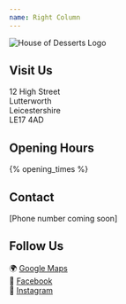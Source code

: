 ```yaml
---
name: Right Column
---
```

![House of Desserts Logo](/assets/house-of-desserts-compressed.png)

## Visit Us

12 High Street  
Lutterworth  
Leicestershire  
LE17 4AD

## Opening Hours

{% opening_times %}

## Contact

[Phone number coming soon]

## Follow Us

🌍 [Google Maps](https://maps.app.goo.gl/4ZMZVLooaErnYnWw6)  
📘 [Facebook](https://www.facebook.com/profile.php?id=61576113030850)  
📸 [Instagram](https://www.instagram.com/house_of_dessert_s)
